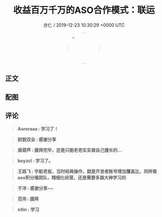 <h1 align="center">收益百万千万的ASO合作模式：联运</h1>
<p align="center">
    <a>亦仁 / 2019-12-23 10:30:29 &#43;0000 UTC</a>
</p>

<div align="center">
    <img src="https://images.zsxq.com/Fn3NQqCN8nuGF86yZPXSbEsl0mb3?e=1590940799&amp;token=kIxbL07-8jAj8w1n4s9zv64FuZZNEATmlU_Vm6zD:pfbNc8W3hS0oYG_hyXXh_rHMHuc=" width="100" height="100" style="border:1px solid;border-radius:50%; color:#ffffff"/>
</div>

## 正文

<div>

</div>

## 配图
<div class="image" align="center">

</div>

## 评论

<div align="left">
<div>

<blockquote >
<span> <strong>Auroraaa : 学习了！ </strong></span>
</blockquote>

<blockquote >
<span> <strong>财貌双全 : 感谢分享 </strong></span>
</blockquote>

<blockquote >
<span> <strong>唐葫芦 : 膜拜完毕，还是只能老老实实做自己擅长的… </strong></span>
</blockquote>

<blockquote >
<span> <strong>boyzcl : 学习了。 </strong></span>
</blockquote>

<blockquote >
<span> <strong>王路飞 : 宇航老板，当时经典操作，就是开发者账号增加覆盖比，同样做aso积分墙团队，精细化经营，还是需要多跟大神学习的 </strong></span>
</blockquote>

<blockquote >
<span> <strong>于洋 : 感谢分享~~ </strong></span>
</blockquote>

<blockquote >
<span> <strong>范伟 : 膜拜 </strong></span>
</blockquote>

<blockquote >
<span> <strong>sitin : 学习 </strong></span>
</blockquote>

</div>
</div>